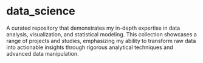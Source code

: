 # data_science
A curated repository that demonstrates my in-depth expertise in data analysis, visualization, and statistical modeling. This collection showcases a range of projects and studies, emphasizing my ability to transform raw data into actionable insights through rigorous analytical techniques and advanced data manipulation.
